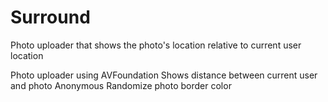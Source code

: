 # Surround
Photo uploader that shows the photo's location relative to current user location

Photo uploader using AVFoundation
Shows distance between current user and photo
Anonymous
Randomize photo border color

